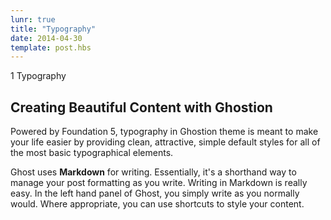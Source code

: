 ```yaml
---
lunr: true
title: "Typography"
date: 2014-04-30
template: post.hbs
---
```

1 Typography

## Creating Beautiful Content with Ghostion

Powered by Foundation 5, typography in Ghostion theme is meant to make your life easier by providing clean, attractive, simple default styles for all of the most basic typographical elements.

Ghost uses <strong>Markdown</strong> for writing. Essentially, it's a shorthand way to manage your post formatting as you write. Writing in Markdown is really easy. In the left hand panel of Ghost, you simply write as you normally would. Where appropriate, you can use shortcuts to style your content.
